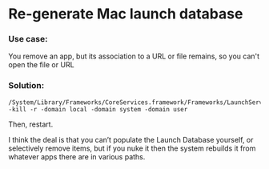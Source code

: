 # Re-generate Mac launch database

### Use case:
You remove an app, but its association to a URL or file remains, so you can't open the file or URL

### Solution:

```
/System/Library/Frameworks/CoreServices.framework/Frameworks/LaunchServices.framework/Support/lsregister -kill -r -domain local -domain system -domain user
```

Then, restart.

I think the deal is that you can’t populate the Launch Database yourself, or selectively remove items,
but if you nuke it then the system rebuilds it from whatever apps there are in various paths.
